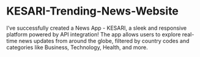 # KESARI-Trending-News-Website
I’ve successfully created a News App - KESARI, a sleek and responsive platform powered by API integration! The app allows users to explore real-time news updates from around the globe, filtered by country codes and categories like Business, Technology, Health, and more.
